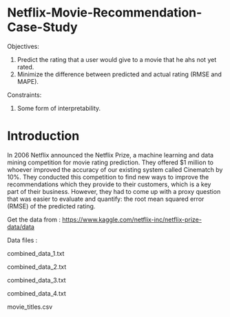 # Netflix-Movie-Recommendation-Case-Study

Objectives:
1. Predict the rating that a user would give to a movie that he ahs not yet rated.
2. Minimize the difference between predicted and actual rating (RMSE and MAPE). 

Constraints:
1. Some form of interpretability.

# Introduction
In 2006 Netflix announced the Netflix Prize, a machine learning and data mining competition for movie rating prediction. They offered $1 million to whoever improved the accuracy of our existing system called Cinematch by 10%. They conducted this competition to find new ways to improve the recommendations which they provide to their customers, which is a key part of their business. However, they had to come up with a proxy question that was easier to evaluate and quantify: the root mean squared error (RMSE) of the predicted rating. 

Get the data from : https://www.kaggle.com/netflix-inc/netflix-prize-data/data 

Data files : 

combined_data_1.txt

combined_data_2.txt 

combined_data_3.txt 

combined_data_4.txt 

movie_titles.csv 
